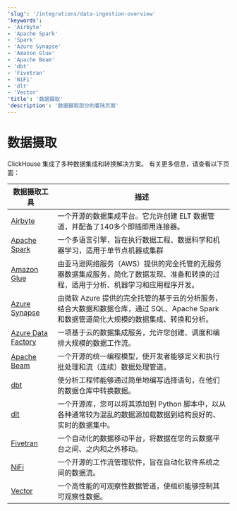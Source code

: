 ```yaml
---
'slug': '/integrations/data-ingestion-overview'
'keywords':
- 'Airbyte'
- 'Apache Spark'
- 'Spark'
- 'Azure Synapse'
- 'Amazon Glue'
- 'Apache Beam'
- 'dbt'
- 'Fivetran'
- 'NiFi'
- 'dlt'
- 'Vector'
'title': '数据摄取'
'description': '数据摄取部分的着陆页面'
---
```



# 数据摄取

ClickHouse 集成了多种数据集成和转换解决方案。
有关更多信息，请查看以下页面：

| 数据摄取工具                                                    | 描述                                                                                                                                                                                                                         |
|--------------------------------------------------------------|-----------------------------------------------------------------------------------------------------------------------------------------------------------------------------------------------------------------------------|
| [Airbyte](/integrations/airbyte)                             | 一个开源的数据集成平台。它允许创建 ELT 数据管道，并配备了140多个即插即用连接器。                                                                                                                                         |
| [Apache Spark](/integrations/apache-spark)                   | 一个多语言引擎，旨在执行数据工程、数据科学和机器学习，适用于单节点机器或集群                                                                                                                                                    |
| [Amazon Glue](/integrations/glue)                            | 由亚马逊网络服务（AWS）提供的完全托管的无服务器数据集成服务，简化了数据发现、准备和转换的过程，适用于分析、机器学习和应用程序开发。                                                                                            |
| [Azure Synapse](/integrations/azure-synapse)                 | 由微软 Azure 提供的完全托管的基于云的分析服务，结合大数据和数据仓库，通过 SQL、Apache Spark 和数据管道简化大规模的数据集成、转换和分析。                                                                                  |
| [Azure Data Factory](/integrations/azure-data-factory)       | 一项基于云的数据集成服务，允许您创建、调度和编排大规模的数据工作流。                                                                                                                                                     |
| [Apache Beam](/integrations/apache-beam)                     | 一个开源的统一编程模型，使开发者能够定义和执行批处理和流（连续）数据处理管道。                                                                                                                                               |
| [dbt](/integrations/dbt)                                     | 使分析工程师能够通过简单地编写选择语句，在他们的数据仓库中转换数据。                                                                                                                                                    |
| [dlt](/integrations/data-ingestion/etl-tools/dlt-and-clickhouse) | 一个开源库，您可以将其添加到 Python 脚本中，以从各种通常较为混乱的数据源加载数据到结构良好的、实时的数据集中。                                                                                                          |
| [Fivetran](/integrations/fivetran)                           | 一个自动化的数据移动平台，将数据在您的云数据平台之间、之内和之外移动。                                                                                                                                                  |
| [NiFi](/integrations/nifi)                                   | 一个开源的工作流管理软件，旨在自动化软件系统之间的数据流。                                                                                                                                                              |
| [Vector](/integrations/vector)                               | 一个高性能的可观察性数据管道，使组织能够控制其可观察性数据。                                                                                                                                                           |
